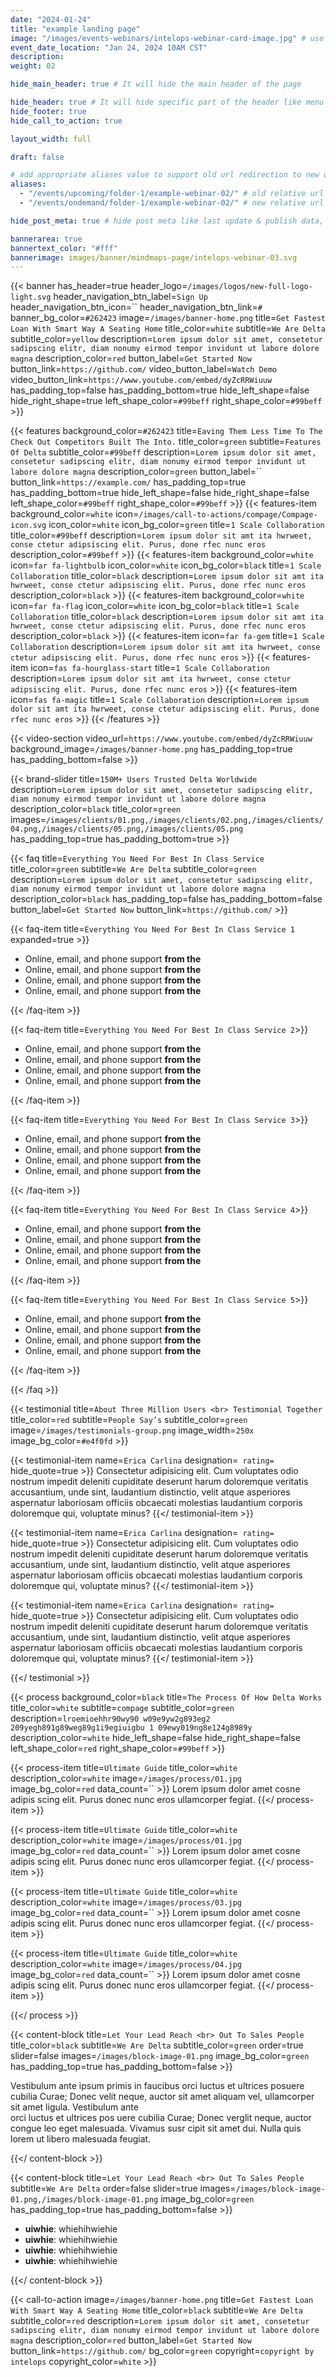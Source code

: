```yaml
---
date: "2024-01-24"
title: "example landing page"
image: "/images/events-webinars/intelops-webinar-card-image.jpg" # use 800x550 or 16:11 ratio image
event_date_location: "Jan 24, 2024 10AM CST"
description:
weight: 02

hide_main_header: true # It will hide the main header of the page

hide_header: true # It will hide specific part of the header like menu except logo
hide_footer: true
hide_call_to_action: true

layout_width: full

draft: false

# add appropriate aliases value to support old url redirection to new url
aliases:
  - "/events/upcoming/folder-1/example-webinar-02/" # old relative url
  - "/events/ondemand/folder-1/example-webinar-02/" # new relative url

hide_post_meta: true # hide post meta like last update & publish data, estimated reading time etc.

bannerarea: true
bannertext_color: "#fff"
bannerimage: images/banner/mindmaps-page/intelops-webinar-03.svg
---
```


{{< banner
has_header=true
header_logo=`/images/logos/new-full-logo-light.svg`
header_navigation_btn_label=`Sign Up`
header_navigation_btn_icon=``
header_navigation_btn_link=`#`
banner_bg_color=`#262423`
image=`/images/banner-home.png`
title=`Get Fastest Loan With Smart Way A Seating Home`
title_color=`white`
subtitle=`We Are Delta`
subtitle_color=`yellow`
description=`Lorem ipsum dolor sit amet, consetetur sadipscing elitr, diam nonumy eirmod tempor invidunt ut labore dolore magna`
description_color=`red`
button_label=`Get Started Now`
button_link=`https://github.com/`
video_button_label=`Watch Demo`
video_button_link=`https://www.youtube.com/embed/dyZcRRWiuuw`
has_padding_top=false
has_padding_bottom=true
hide_left_shape=false
hide_right_shape=true
left_shape_color=`#99beff`
right_shape_color=`#99beff` >}}

{{< features
background_color=`#262423`
title=`Eaving Them Less Time To The Check Out Competitors Built The Into.`
title_color=`green`
subtitle=`Features Of Delta`
subtitle_color=`#99beff`
description=`Lorem ipsum dolor sit amet, consetetur sadipscing elitr, diam nonumy eirmod tempor invidunt ut labore dolore magna`
description_color=`green`
button_label=``
button_link=`https://example.com/`
has_padding_top=true
has_padding_bottom=true
hide_left_shape=false
hide_right_shape=false
left_shape_color=`#99beff`
right_shape_color=`#99beff` >}}
  {{< features-item
      background_color=`white`
      icon=`/images/call-to-actions/compage/Compage-icon.svg`
      icon_color=`white`
      icon_bg_color=`green`
      title=`1 Scale Collaboration`
      title_color=`#99beff`
      description=`Lorem ipsum dolor sit amt ita hwrweet, conse ctetur adipsiscing elit. Purus, done rfec nunc eros`
      description_color=`#99beff` >}}
  {{< features-item
      background_color=`white`
      icon=`far fa-lightbulb`
      icon_color=`white`
      icon_bg_color=`black`
      title=`1 Scale Collaboration`
      title_color=`black`
      description=`Lorem ipsum dolor sit amt ita hwrweet, conse ctetur adipsiscing elit. Purus, done rfec nunc eros`
      description_color=`black` >}}
  {{< features-item
      background_color=`white`
      icon=`far fa-flag`
      icon_color=`white`
      icon_bg_color=`black`
      title=`1 Scale Collaboration`
      title_color=`black`
      description=`Lorem ipsum dolor sit amt ita hwrweet, conse ctetur adipsiscing elit. Purus, done rfec nunc eros`
      description_color=`black` >}}
  {{< features-item
      icon=`far fa-gem`
      title=`1 Scale Collaboration`
      description=`Lorem ipsum dolor sit amt ita hwrweet, conse ctetur adipsiscing elit. Purus, done rfec nunc eros` >}}
  {{< features-item
      icon=`fas fa-hourglass-start`
      title=`1 Scale Collaboration`
      description=`Lorem ipsum dolor sit amt ita hwrweet, conse ctetur adipsiscing elit. Purus, done rfec nunc eros` >}}
  {{< features-item
      icon=`fas fa-magic`
      title=`1 Scale Collaboration`
      description=`Lorem ipsum dolor sit amt ita hwrweet, conse ctetur adipsiscing elit. Purus, done rfec nunc eros` >}}
{{< /features >}}

{{< video-section
 video_url=`https://www.youtube.com/embed/dyZcRRWiuuw`
 background_image=`/images/banner-home.png`
 has_padding_top=true
 has_padding_bottom=false >}}

{{< brand-slider
title=`150M+ Users Trusted Delta Worldwide`
description=`Lorem ipsum dolor sit amet, consetetur sadipscing elitr, diam nonumy eirmod tempor invidunt ut labore dolore magna`
description_color=`black`
title_color=`green`
images=`/images/clients/01.png,/images/clients/02.png,/images/clients/04.png,/images/clients/05.png,/images/clients/05.png`
has_padding_top=true
has_padding_bottom=true >}}

{{< faq
 title=`Everything You Need For Best In Class Service`
 title_color=`green`
 subtitle=`We Are Delta`
 subtitle_color=`green`
 description=`Lorem ipsum dolor sit amet, consetetur sadipscing elitr, diam nonumy eirmod tempor invidunt ut labore dolore magna`
 description_color=`black`
 has_padding_top=false
 has_padding_bottom=false
 button_label=`Get Started Now`
 button_link=`https://github.com/` >}}

 {{< faq-item title=`Everything You Need For Best In Class Service 1` expanded=true >}}

- Online, email, and phone support **from the**
- Online, email, and phone support **from the**
- Online, email, and phone support **from the**
- Online, email, and phone support **from the**

 {{< /faq-item >}}

 {{< faq-item title=`Everything You Need For Best In Class Service 2`>}}

- Online, email, and phone support **from the**
- Online, email, and phone support **from the**
- Online, email, and phone support **from the**
- Online, email, and phone support **from the**

 {{< /faq-item >}}

 {{< faq-item title=`Everything You Need For Best In Class Service 3`>}}

- Online, email, and phone support **from the**
- Online, email, and phone support **from the**
- Online, email, and phone support **from the**
- Online, email, and phone support **from the**

 {{< /faq-item >}}

 {{< faq-item title=`Everything You Need For Best In Class Service 4`>}}

- Online, email, and phone support **from the**
- Online, email, and phone support **from the**
- Online, email, and phone support **from the**
- Online, email, and phone support **from the**

 {{< /faq-item >}}

 {{< faq-item title=`Everything You Need For Best In Class Service 5`>}}

- Online, email, and phone support **from the**
- Online, email, and phone support **from the**
- Online, email, and phone support **from the**
- Online, email, and phone support **from the**

 {{< /faq-item >}}

{{< /faq >}}

{{< testimonial
 title=`About Three Million Users <br> Testimonial Together`
 title_color=`red`
 subtitle=`People Say’s`
 subtitle_color=`green`
 image=`/images/testimonials-group.png`
 image_width=`250x`
 image_bg_color=`#e4f0fd` >}}

 {{< testimonial-item
   name=`Erica Carlina`
   designation=``
   rating=``
   hide_quote=true >}}
   Consectetur adipisicing elit. Cum voluptates odio nostrum impedit deleniti cupiditate deserunt harum doloremque veritatis accusantium, unde sint, laudantium distinctio, velit atque asperiores aspernatur laboriosam officiis obcaecati molestias laudantium corporis doloremque qui, voluptate minus?
 {{</ testimonial-item >}}

 {{< testimonial-item
   name=`Erica Carlina`
   designation=``
   rating=``
   hide_quote=true >}}
   Consectetur adipisicing elit. Cum voluptates odio nostrum impedit deleniti cupiditate deserunt harum doloremque veritatis accusantium, unde sint, laudantium distinctio, velit atque asperiores aspernatur laboriosam officiis obcaecati molestias laudantium corporis doloremque qui, voluptate minus?
 {{</ testimonial-item >}}

 {{< testimonial-item
   name=`Erica Carlina`
   designation=``
   rating=``
   hide_quote=true >}}
   Consectetur adipisicing elit. Cum voluptates odio nostrum impedit deleniti cupiditate deserunt harum doloremque veritatis accusantium, unde sint, laudantium distinctio, velit atque asperiores aspernatur laboriosam officiis obcaecati molestias laudantium corporis doloremque qui, voluptate minus?
 {{</ testimonial-item >}}

{{</ testimonial >}}

{{< process
 background_color=`black`
 title=`The Process Of How Delta Works`
 title_color=`white`
 subtitle=`compage`
 subtitle_color=`green`
 description=`lroemioehhr90wy90 w09e9yw2g893eg2 209yegh891g89weg89g1i9egiuigbu 1 09ewy019ng8e124g8989y`
 description_color=`white`
 hide_left_shape=false
 hide_right_shape=false
 left_shape_color=`red`
 right_shape_color=`#99beff` >}}

 {{< process-item
   title=`Ultimate Guide`
   title_color=`white`
   description_color=`white`
   image=`/images/process/01.jpg`
   image_bg_color=`red`
   data_count=`` >}}
  Lorem ipsum dolor amet cosne adipis scing elit. Purus donec nunc eros ullamcorper fegiat.
 {{</ process-item >}}

 {{< process-item
   title=`Ultimate Guide`
   title_color=`white`
   description_color=`white`
   image=`/images/process/01.jpg`
   image_bg_color=`red`
   data_count=`` >}}
   Lorem ipsum dolor amet cosne adipis scing elit. Purus donec nunc eros ullamcorper fegiat.
 {{</ process-item >}}

 {{< process-item
   title=`Ultimate Guide`
   title_color=`white`
   description_color=`white`
   image=`/images/process/03.jpg`
   image_bg_color=`red`
   data_count=`` >}}
   Lorem ipsum dolor amet cosne adipis scing elit. Purus donec nunc eros ullamcorper fegiat.
 {{</ process-item >}}

 {{< process-item
   title=`Ultimate Guide`
   title_color=`white`
   description_color=`white`
   image=`/images/process/04.jpg`
   image_bg_color=`red`
   data_count=`` >}}
   Lorem ipsum dolor amet cosne adipis scing elit. Purus donec nunc eros ullamcorper fegiat.
 {{</ process-item >}}

{{</ process >}}

{{< content-block
 title=`Let Your Lead Reach <br> Out To Sales People`
 title_color=`black`
 subtitle=`We Are Delta`
 subtitle_color=`green`
 order=true
 slider=false
 images=`/images/block-image-01.png`
 image_bg_color=`green`
 has_padding_top=true
 has_padding_bottom=false >}}

 Vestibulum ante ipsum primis in faucibus orci luctus et ultrices
 posuere cubilia Curae; Donec velit neque, auctor sit amet aliquam
 vel, ullamcorper sit amet ligula. Vestibulum ante
 <br>
 orci luctus et ultrices pos uere cubilia Curae; Donec verglit neque,
 auctor congue leo eget malesuada. Vivamus susr cipit sit amet dui.
 Nulla quis lorem ut libero malesuada feugiat.

{{</ content-block >}}

{{< content-block
 title=`Let Your Lead Reach <br> Out To Sales People`
 subtitle=`We Are Delta`
 order=false
 slider=true
 images=`/images/block-image-01.png,/images/block-image-01.png`
 image_bg_color=`green`
 has_padding_top=true
 has_padding_bottom=false >}}

- **uiwhie**: whiehihwiehie
- **uiwhie**: whiehihwiehie
- **uiwhie**: whiehihwiehie
- **uiwhie**: whiehihwiehie

{{</ content-block >}}

{{< call-to-action
image=`/images/banner-home.png`
title=`Get Fastest Loan With Smart Way A Seating Home`
title_color=`black`
subtitle=`We Are Delta`
subtitle_color=`red`
description=`Lorem ipsum dolor sit amet, consetetur sadipscing elitr, diam nonumy eirmod tempor invidunt ut labore dolore magna`
description_color=`red`
button_label=`Get Started Now`
button_link=`https://github.com/`
bg_color=`green`
copyright=`copyright by intelops`
copyright_color=`white` >}}
